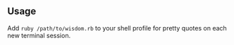 ## Usage

Add `ruby /path/to/wisdom.rb` to your shell profile for pretty quotes on each new terminal session.

